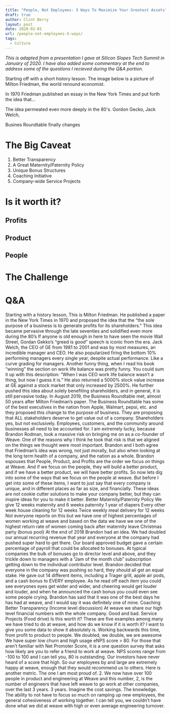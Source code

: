 ```yaml
---
title: "People, Not Employees: 5 Ways To Maximize Your Greatest Assets"
draft: true
author: Clint Berry
layout: post
date: 2020-02-01
url: /people-not-employees-5-ways/
tags:
  - Culture
---
```


_This is adapted from a presentation I gave at Silicon Slopes Tech Summit in January of 2020. I have also added some commentary at the end to address some of the questions I recieved during the Q&A portion._

Starting off with a short history lesson. The image below is a picture of Milton Friedman, the world renound economist. 

In 1970 Friedman published an essay in the New York Times and put forth the idea that...

The idea permeated even more deeply in the 80's. Gordon Gecko, Jack Welch,

Busines Roundtable finally changes

# The Big Caveat

1. Better Transparency
2. A Great Maternity/Paternity Policy
3. Unique Bonus Structures
4. Coaching Initiative
5. Company-wide Service Projects

# Is it worth it?

## Profits
## Product
## People

# The Challenge

# Q&A

Starting with a history lesson, This is Milton Friedman. He published a paper in the New York Times in 1970 and proposed the idea that the “the sole purpose of a business is to generate profits for its shareholders.” This idea became pervasive through the late seventies and solidified even more during the 80’s
If anyone is old enough in here to have seen the movie Wall Street, Gordan Gekko’s “greed is good” speech is iconic from the era. Jack Welch, the CEO of GE from 1981 to 2001 and was by most measures, an incredible manager and CEO. He also popularized firing the bottom 10% performing managers every single year, despite actual performance. Like a curve grading for managers. Another funny thing, when I read his book “winning” the section on work life balance was pretty funny. You could sum it up with this description: “When I was CEO work life balance wasn’t a thing, but now I guess it is.” He also returned a 5000% stock value increase at GE against a stock market that only increased by 2500%. He further pushed this idea about solely benefiting shareholders, and in general, it is still pervasive today.
In August 2019, the Business Roundtable met, almost 50 years after Milton Friedman’s paper. The Business Roundtable has some of the best executives in the nation from Apple, Walmart, pepsi, etc. and they proposed this change to the purpose of business. They are proposing that ALL stakeholders deserve to get value out of a company. Shareholders yes, but not exclusively. Employees, customers, and the community around businesses all need to be accounted for.
I am extremely lucky, because Brandon Rodman, took a massive risk on bringing me on as a co-founder of Weave. One of the reasons why I think he took that risk is that we aligned on the things we thought were most important. Brandon and I both agree that Friedman’s idea was wrong, not just morally, but also when looking at the long term health of a company, and the nation as a whole.  Brandon espouses that People, Product, and Profits are the order we focus on things at Weave. And if we focus on the people, they will build a better product, and if we have a better product, we will have better profits. So now lets dig into some of the ways that we focus on the people at weave.
But before I get into some of these items, I want to just say that every company is unique, and in different places as far as size, and financially. These ideas are not cookie cutter solutions to make your company better, but they can inspire ideas for you to make it better.
Better Maternity/Paternity Policy
We give 12 weeks maternity and 6 weeks paternity
1 year of diapers
Every other week house cleaning for 12 weeks
Twice weekly meal delivery for 12 weeks
Not everyone reports on this but we have one of highest percentages of women working at weave and based on the data we have we one of the highest return rate of women coming back after maternity leave
Christmas party (bonus pool)
At the end of 2018 Brandon had an idea. We had doubled our annual recurring revenue that year and everyone at the company had pushed super hard to get there. Our board approved budget gave a certain percentage of payroll that could be allocated to bonuses. At typical companies the bulk of bonuses go to director level and above, and they trickle down to managers with a “Jam of the month club” subscription getting down to the individual contributor level. Brandon decided that everyone in the company was pushing so hard, they should all get an equal stake. He gave out 14 different items, including a Trager grill, apple air pods, and a cash bonus to EVERY employee. As he read off each item you could see everyones eyes get wider and wider, and cheering would get louder and louder, and when he announced the cash bonus you could even see some people crying. Brandon has said that it was one of the best days he has had at weave, and I would say it was definitely one of mine.
Coaching
Better Transparency (Income level discussion)
At weave we share our high level financial numbers with the whole company. Good and bad. 
Service Projects (Food drive)
Is this worth it? These are five examples among many we have tried to do at weave, and how do we know if it is worth it? I want to give you some data to show it absolutely is. Working backwards this time, from profit to product to people.
We doubled, we double, we are awesome
We have super low churn and high usage
eNPS score > 80. For those that aren’t familiar with Net Promoter Score, it is a one question survey that asks how likely are you to refer a friend to work at weave. NPS scores range from -100 to 100 and I can tell you, 80 is outstanding. Our investors have never heard of a score that high. So our employees by and large are extremely happy at weave, enough that they would recommend us to others.
Here is another metric. The one I am most proud of. 2. We now have over 100 people in product and engineering at Weave and this number, 2, is the number of engineers that have left weave to go work at other companies, over the last 3 years. 3 years. Imagine the cost savings. The knowledge. The ability to not have to focus so much on ramping up new employees, the general cohesiveness of working together. I can tell you, we couldn’t have done what we did at weave with high or even average engineering turnover.
 





